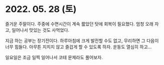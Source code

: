 # 2022. 05. 28 (토)

즐거운 주말이다. 주중에 수면시간이 계속 짧았던 탓에 회복이 필요했다. 엄청 오래 자고, 일어나서 맛있는 것도 사먹었다.

지금 하는 공부는 장기전이다. 하루아침에 크게 발전할 수도 없고, 무리하면 그 다음이 너무 힘들다. 아무튼 지치지 않고 즐겁게 할 수 있도록 하자. 운동도 열심히 하고...



일요일은 조금 일찍 일어나서 코테 문제라도 풀어보자.
